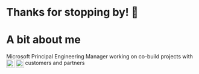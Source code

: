 # Thanks for stopping by! 👋

# A bit about me
Microsoft Principal Engineering Manager working on co-build projects with customers and partners
<a href="https://www.linkedin.com/in/mesmiley/">
  <img align="left" alt="Marc's LinkedIN" width="22px" src="https://raw.githubusercontent.com/peterthehan/peterthehan/master/assets/linkedin.svg" />
</a>
<a href="https://twitter.com/MarcEsmiley">
  <img align="left" alt="Marc Esmiley | Twitter" width="22px" src="https://raw.githubusercontent.com/peterthehan/peterthehan/master/assets/twitter.svg" />
</a>


<!--
**maesmile/maesmile** is a ✨ _special_ ✨ repository because its `README.md` (this file) appears on your GitHub profile.

Here are some ideas to get you started:

- 🔭 I’m currently working on ...
- 🌱 I’m currently learning ...
- 👯 I’m looking to collaborate on ...
- 🤔 I’m looking for help with ...
- 💬 Ask me about ...
- 📫 How to reach me: ...
- ⚡ Fun fact: ...
-->
